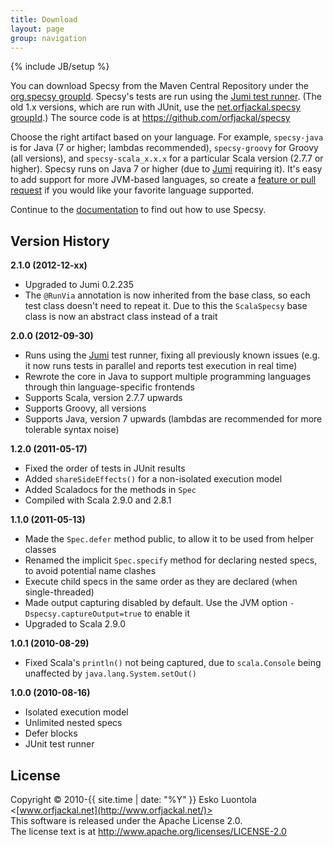 ```yaml
---
title: Download
layout: page
group: navigation
---
```

{% include JB/setup %}

You can download Specsy from the Maven Central Repository under the [org.specsy groupId](http://search.maven.org/#search%7Cga%7C1%7Cg%3A%22org.specsy%22). Specsy's tests are run using the [Jumi test runner](http://jumi.fi/). (The old 1.x versions, which are run with JUnit, use the [net.orfjackal.specsy groupId](http://search.maven.org/#search%7Cga%7C1%7Cg%3A%22net.orfjackal.specsy%22).) The source code is at <https://github.com/orfjackal/specsy>

Choose the right artifact based on your language. For example, `specsy-java` is for Java (7 or higher; lambdas recommended), `specsy-groovy` for Groovy (all versions), and `specsy-scala_x.x.x` for a particular Scala version (2.7.7 or higher). Specsy runs on Java 7 or higher (due to [Jumi](http://jumi.fi/) requiring it). It's easy to add support for more JVM-based languages, so create a [feature or pull request](https://github.com/orfjackal/specsy/issues) if you would like your favorite language supported.

Continue to the [documentation](documentation.html) to find out how to use Specsy.


Version History
---------------

**2.1.0 (2012-12-xx)**

- Upgraded to Jumi 0.2.235
- The `@RunVia` annotation is now inherited from the base class, so each test class doesn't need to repeat it. Due to this the `ScalaSpecsy` base class is now an abstract class instead of a trait

**2.0.0 (2012-09-30)**

- Runs using the [Jumi](http://jumi.fi/) test runner, fixing all previously known issues (e.g. it now runs tests in parallel and reports test execution in real time)
- Rewrote the core in Java to support multiple programming languages through thin language-specific frontends
- Supports Scala, version 2.7.7 upwards
- Supports Groovy, all versions
- Supports Java, version 7 upwards (lambdas are recommended for more tolerable syntax noise)

**1.2.0 (2011-05-17)**

- Fixed the order of tests in JUnit results
- Added `shareSideEffects()` for a non-isolated execution model
- Added Scaladocs for the methods in `Spec`
- Compiled with Scala 2.9.0 and 2.8.1

**1.1.0 (2011-05-13)**

- Made the `Spec.defer` method public, to allow it to be used from helper classes
- Renamed the implicit `Spec.specify` method for declaring nested specs, to avoid potential name clashes
- Execute child specs in the same order as they are declared (when single-threaded)
- Made output capturing disabled by default. Use the JVM option `-Dspecsy.captureOutput=true` to enable it
- Upgraded to Scala 2.9.0

**1.0.1 (2010-08-29)**

- Fixed Scala's `println()` not being captured, due to `scala.Console` being unaffected by `java.lang.System.setOut()`

**1.0.0 (2010-08-16)**

- Isolated execution model
- Unlimited nested specs
- Defer blocks
- JUnit test runner


License
-------

Copyright © 2010-{{ site.time | date: "%Y" }} Esko Luontola <[www.orfjackal.net](http://www.orfjackal.net/)>  
This software is released under the Apache License 2.0.  
The license text is at <http://www.apache.org/licenses/LICENSE-2.0>
